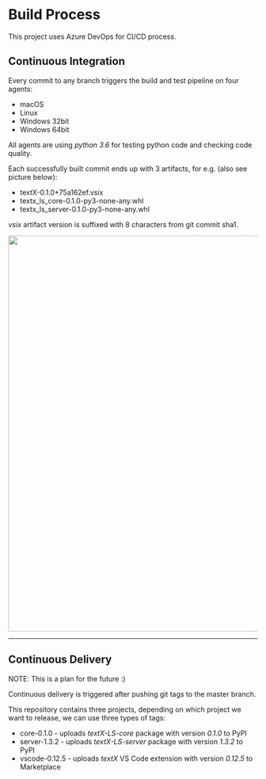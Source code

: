 # Build Process

This project uses Azure DevOps for CI/CD process.

## Continuous Integration

Every commit to any branch triggers the build and test pipeline on four agents:

- macOS
- Linux
- Windows 32bit
- Windows 64bit

All agents are using _python 3.6_ for testing python code and checking code quality.

Each successfully built commit ends up with 3 artifacts, for e.g. (also see picture below):

- textX-0.1.0+75a162ef.vsix
- textx_ls_core-0.1.0-py3-none-any.whl
- textx_ls_server-0.1.0-py3-none-any.whl

_vsix_ artifact version is suffixed with 8 characters from git commit sha1.

<img src="../assets/azure-devops/artifacts.png" height="800px">

---

## Continuous Delivery

NOTE: This is a plan for the future :)

Continuous delivery is triggered after pushing git tags to the master branch.

This repository contains three projects, depending on which project we want to release, we can use three types of tags:

- core-0.1.0    - uploads _textX-LS-core_ package with version _0.1.0_ to PyPI
- server-1.3.2  - uploads _textX-LS-server_ package with version _1.3.2_ to PyPI
- vscode-0.12.5 - uploads _textX_ VS Code extension with version _0.12.5_ to Marketplace

